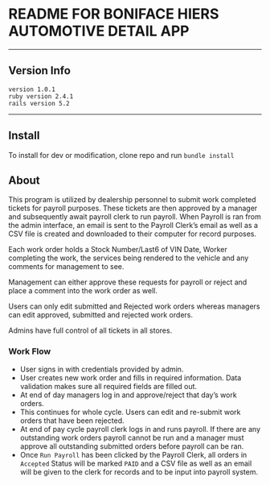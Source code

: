 # README FOR BONIFACE HIERS AUTOMOTIVE DETAIL APP
***
## Version Info
`version 1.0.1`  
`ruby version 2.4.1`  
`rails version 5.2`  
***
## Install
To install for dev or modification, clone repo and run `bundle install`

## About
This program is utilized by dealership personnel to submit work completed tickets for payroll purposes. These tickets are then approved by a manager and subsequently await payroll clerk to run payroll. 
When Payroll is ran from the admin interface, an email is sent to the Payroll Clerk’s email as well as a CSV file is created and downloaded to their computer for record purposes. 

Each work order holds a Stock Number/Last6 of VIN Date, Worker completing the work, the services being rendered to the vehicle and any comments for management to see. 

Management can either approve these requests for payroll or reject and place a comment into the work order as well. 

Users can only edit submitted and Rejected work orders whereas managers can edit approved, submitted and rejected work orders. 

Admins have full control of all tickets in all stores. 

### Work Flow
- User signs in with credentials provided by admin.
- User creates new work order and fills in required information. Data validation makes sure all required fields are filled out.
- At end of day managers log in and approve/reject that day’s work orders.
- This continues for whole cycle. Users can edit and re-submit work orders that have been rejected.
- At end of pay cycle payroll clerk logs in and runs payroll. If there are any outstanding work orders payroll cannot be run and a manager must approve all outstanding submitted orders before payroll can be ran.
- Once `Run Payroll` has been clicked by the Payroll Clerk, all orders in `Accepted` Status will be marked `PAID` and a CSV file as well as an email will be given to the clerk for records and to be input into payroll system.
